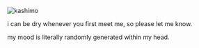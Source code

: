 ![kashimo](https://i.pinimg.com/736x/20/c2/20/20c2207ba14688ec49ada448d920819a.jpg)


i can be dry whenever you first meet me, so please let me know.


my mood is literally randomly generated within my head.

